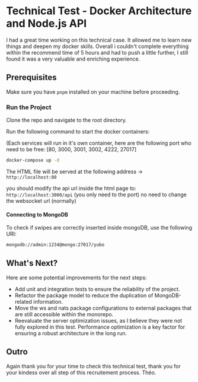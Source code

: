 # Technical Test - Docker Architecture and Node.js API
I had a great time working on this technical case. It allowed me to learn new things and deepen my docker skills. Overall i couldn't complete everything within the recommend time of 5 hours and had to push a little further, I still found it was a very valuable and enriching experience.

## Prerequisites
Make sure you have `pnpm` installed on your machine before proceeding.

### Run the Project
Clone the repo and navigate to the root directory.

Run the following command to start the docker containers:

(Each services will run in it's own container, here are the following port who need to be free: [80, 3000, 3001, 3002, 4222, 27017]

```bash
docker-compose up -d
```

The HTML file will be served at the following address -> `http://localhost:80`

you should modify the api url inside the html page to: `http://localhost:3000/api` (you only need to the port)
no need to change the websocket url (normally)

#### Connecting to MongoDB
To check if swipes are correctly inserted inside mongoDB, use the following URI:
```bash
mongodb://admin:1234@mongo:27017/yubo
```

## What's Next?
Here are some potential improvements for the next steps:
- Add unit and integration tests to ensure the reliability of the project.
- Refactor the package model to reduce the duplication of MongoDB-related information.
- Move the ws and nats package configurations to external packages that are still accessible within the monorepo.
- Reevaluate the server optimization issues, as I believe they were not fully explored in this test. Performance optimization is a key factor for ensuring a robust architecture in the long run.


## Outro

Again thank you for your time to check this technical test, thank you for your kindess over all step of this recruitement process.
Théo.
